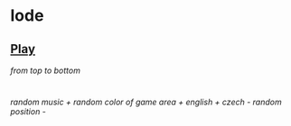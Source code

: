 # lode
## [Play](https://deesdav.github.io/lode/)

<i>from top to bottom</i>
#
<i>random music +</i>
<i>random color of game area +</i>
<i>english +</i>
<i>czech -</i>
<i>random position -</i>
